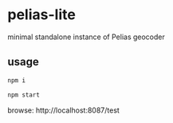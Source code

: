 # pelias-lite
minimal standalone instance of Pelias geocoder


## usage

```bash
npm i

npm start
```

browse: http://localhost:8087/test